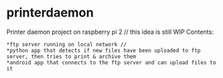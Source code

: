 # printerdaemon
Printer daemon project on raspberry pi 2
// this idea is still WIP
Contents:
    
    *ftp server running on local network //
    *python app that detects if new files have been uploaded to ftp server, then tries to print & archive them
    *android app that connects to the ftp server and can upload files to it

